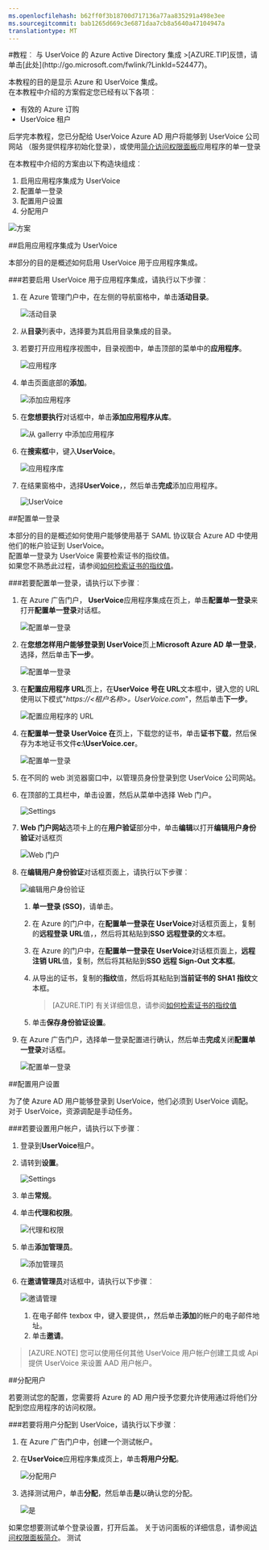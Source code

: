 ```yaml
---
ms.openlocfilehash: b62ff0f3b18700d717136a77aa835291a498e3ee
ms.sourcegitcommit: bab1265d669c3e6871daa7cb8a5640a47104947a
translationtype: MT
---
```

<properties pageTitle="教程︰ Azure Active Directory 集成与 UserVoice |Microsoft Azure" description="了解如何使用 Azure Active Directory UserVoice 启用单一登录、 自动化资源调配，和更多。" services="active-directory" authors="MarkusVi"  documentationCenter="na" manager="stevenpo"/>
<tags ms.service="active-directory" ms.devlang="na" ms.topic="article" ms.tgt_pltfrm="na" ms.workload="identity" ms.date="08/01/2015" ms.author="markvi" />
#教程︰ 与 UserVoice 的 Azure Active Directory 集成
>[AZURE.TIP]反馈，请单击[此处](http://go.microsoft.com/fwlink/?LinkId=524477)。
  
本教程的目的是显示 Azure 和 UserVoice 集成。  
在本教程中介绍的方案假定您已经有以下各项︰

-   有效的 Azure 订购
-   UserVoice 租户
  
后学完本教程，您已分配给 UserVoice Azure AD 用户将能够到 UserVoice 公司网站 （服务提供程序初始化登录），或使用[简介访问权限面板](https://msdn.microsoft.com/library/dn308586)应用程序的单一登录
  
在本教程中介绍的方案由以下构造块组成︰

1.  启用应用程序集成为 UserVoice
2.  配置单一登录
3.  配置用户设置
4.  分配用户

![方案](./media/active-directory-saas-uservoice-tutorial/IC777514.png "Scenario")

##启用应用程序集成为 UserVoice
  
本部分的目的是概述如何启用 UserVoice 用于应用程序集成。

###若要启用 UserVoice 用于应用程序集成，请执行以下步骤︰

1.  在 Azure 管理门户中，在左侧的导航窗格中，单击**活动目录**。

    ![活动目录](./media/active-directory-saas-uservoice-tutorial/IC700993.png "Active Directory")

2.  从**目录**列表中，选择要为其启用目录集成的目录。

3.  若要打开应用程序视图中，目录视图中，单击顶部的菜单中的**应用程序**。

    ![应用程序](./media/active-directory-saas-uservoice-tutorial/IC700994.png "Applications")

4.  单击页面底部的**添加**。

    ![添加应用程序](./media/active-directory-saas-uservoice-tutorial/IC749321.png "Add application")

5.  在**您想要执行**对话框中，单击**添加应用程序从库**。

    ![从 gallerry 中添加应用程序](./media/active-directory-saas-uservoice-tutorial/IC749322.png "Add an application from gallerry")

6.  在**搜索框**中，键入**UserVoice**。

    ![应用程序库](./media/active-directory-saas-uservoice-tutorial/IC777513.png "Application gallery")

7.  在结果窗格中，选择**UserVoice**，，然后单击**完成**添加应用程序。

    ![UserVoice](./media/active-directory-saas-uservoice-tutorial/IC777810.png "UserVoice")

##配置单一登录
  
本部分的目的是概述如何使用户能够使用基于 SAML 协议联合 Azure AD 中使用他们的帐户验证到 UserVoice。  
配置单一登录为 UserVoice 需要检索证书的指纹值。  
如果您不熟悉此过程，请参阅[如何检索证书的指纹值](http://youtu.be/YKQF266SAxI)。

###若要配置单一登录，请执行以下步骤︰

1.  在 Azure 广告门户， **UserVoice**应用程序集成在页上，单击**配置单一登录**来打开**配置单一登录**对话框。

    ![配置单一登录](./media/active-directory-saas-uservoice-tutorial/IC777515.png "Configure single sign-on")

2.  在**您想怎样用户能够登录到 UserVoice**页上**Microsoft Azure AD 单一登录**，选择，然后单击**下一步**。

    ![配置单一登录](./media/active-directory-saas-uservoice-tutorial/IC777516.png "Configure single sign-on")

3.  在**配置应用程序 URL**页上，在**UserVoice 号在 URL**文本框中，键入您的 URL 使用以下模式"*https://\<租户名称\>。UserVoice.com*"，然后单击**下一步**。

    ![配置应用程序的 URL](./media/active-directory-saas-uservoice-tutorial/IC777517.png "Configure App URL")

4.  在**配置单一登录 UserVoice 在**页上，下载您的证书，单击**证书下载**，然后保存为本地证书文件**c:\\UserVoice.cer**。

    ![配置单一登录](./media/active-directory-saas-uservoice-tutorial/IC777518.png "Configure single sign-on")

5.  在不同的 web 浏览器窗口中，以管理员身份登录到您 UserVoice 公司网站。

6.  在顶部的工具栏中，单击设置，然后从菜单中选择 Web 门户。

    ![Settings](./media/active-directory-saas-uservoice-tutorial/IC777519.png "Settings")

7.  **Web 门户网站**选项卡上的在**用户验证**部分中，单击**编辑**以打开**编辑用户身份验证**对话框页

    ![Web 门户](./media/active-directory-saas-uservoice-tutorial/IC777520.png "Web portal")

8.  在**编辑用户身份验证**对话框页面上，请执行以下步骤︰

    ![编辑用户身份验证](./media/active-directory-saas-uservoice-tutorial/IC777521.png "Edit user authentication")

    1.  **单一登录 (SSO)**，请单击。
    2.  在 Azure 的门户中，在**配置单一登录在 UserVoice**对话框页面上，复制的**远程登录 URL**值，，然后将其粘贴到**SSO 远程登录的**文本框。
    3.  在 Azure 的门户中，在**配置单一登录在 UserVoice**对话框页面上，**远程注销 URL**值，复制，然后将其粘贴到**SSO 远程 Sign-Out 文本框**。
    4.  从导出的证书，复制的**指纹**值，然后将其粘贴到**当前证书的 SHA1 指纹**文本框。  

        >[AZURE.TIP] 有关详细信息，请参阅[如何检索证书的指纹值](http://youtu.be/YKQF266SAxI)

    5.  单击**保存身份验证设置**。

9.  在 Azure 广告门户，选择单一登录配置进行确认，然后单击**完成**关闭**配置单一登录**对话框。

    ![配置单一登录](./media/active-directory-saas-uservoice-tutorial/IC777522.png "Configure single sign-on")

##配置用户设置
  
为了使 Azure AD 用户能够登录到 UserVoice，他们必须到 UserVoice 调配。  
对于 UserVoice，资源调配是手动任务。

###若要设置用户帐户，请执行以下步骤︰

1.  登录到**UserVoice**租户。

2.  请转到**设置**。

    ![Settings](./media/active-directory-saas-uservoice-tutorial/IC777811.png "Settings")

3.  单击**常规**。

4.  单击**代理和权限**。

    ![代理和权限](./media/active-directory-saas-uservoice-tutorial/IC777812.png "Agents and permissions")

5.  单击**添加管理员**。

    ![添加管理员](./media/active-directory-saas-uservoice-tutorial/IC777813.png "Add admins")

6.  在**邀请管理员**对话框中，请执行以下步骤︰

    ![邀请管理](./media/active-directory-saas-uservoice-tutorial/IC777814.png "Invite admins")

    1.  在电子邮件 texbox 中，键入要提供，，然后单击**添加**的帐户的电子邮件地址。
    2.  单击**邀请**。

>[AZURE.NOTE] 您可以使用任何其他 UserVoice 用户帐户创建工具或 Api 提供 UserVoice 来设置 AAD 用户帐户。

##分配用户
  
若要测试您的配置，您需要将 Azure 的 AD 用户授予您要允许使用通过将他们分配到您应用程序的访问权限。

###若要将用户分配到 UserVoice，请执行以下步骤︰

1.  在 Azure 广告门户中，创建一个测试帐户。

2.  在**UserVoice**应用程序集成页上，单击**将用户分配**。

    ![分配用户](./media/active-directory-saas-uservoice-tutorial/IC777523.png "Assign users")

3.  选择测试用户，单击**分配**，然后单击**是**以确认您的分配。

    ![是](./media/active-directory-saas-uservoice-tutorial/IC767830.png "Yes")
  
如果您想要测试单个登录设置，打开后盖。 关于访问面板的详细信息，请参阅[访问权限面板简介](https://msdn.microsoft.com/library/dn308586)。
测试
